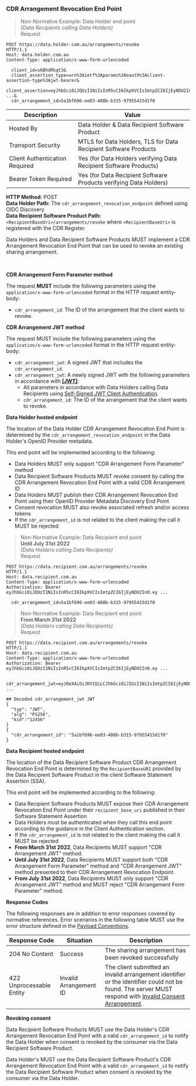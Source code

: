 ### CDR Arrangement Revocation End Point

> Non-Normative Example: Data Holder end point  
> _(Data Recipients calling Data Holders)_  
>Request

```
POST https://data.holder.com.au/arrangements/revoke
HTTP/1.1
Host: data.holder.com.au
Content-Type: application/x-www-form-urlencoded

  client_id=s6BhdRkqt3&
  client_assertion_type=urn%3Aietf%3Aparams%3Aoauth%3Aclient-assertion-type%3Ajwt-bearer&
  client_assertion=eyJhbGciOiJQUzI1NiIsInR5cCI6IkpXVCIsImtpZCI6IjEyNDU2In0.ey ...&
  cdr_arrangement_id=5a1bf696-ee03-408b-b315-97955415d1f0
```

| Description | Value   |
|---|---|
| Hosted By  | Data Holder & Data Recipient Software Product  |
|  Transport Security |  MTLS for Data Holders, TLS for Data Recipient Software Products |
| Client Authentication Required | Yes (for Data Holders verifying Data Recipient Software Products) |
| Bearer Token Required| Yes (for Data Recipient Software Products verifying Data Holders) |

**HTTP Method:** POST  
**Data Holder Path:** The ``cdr_arrangement_revocation_endpoint`` defined using OIDC Discovery  
**Data Recipient Software Product Path:** ``<RecipientBaseUri>/arrangements/revoke`` where ``<RecipientBaseUri>`` is registered with the CDR Register.

Data Holders and Data Recipient Software Products MUST implement a CDR Arrangement Revocation End Point that can be used to revoke an existing sharing arrangement.

<br/>

**CDR Arrangement Form Parameter method**

The request **MUST** include the following parameters using the ``application/x-www-form-urlencoded`` format in the HTTP request entity-body:

* ``cdr_arrangement_id``: The ID of the arrangement that the client wants to revoke.

**CDR Arrangement JWT method**

The request MUST include the following parameters using the ``application/x-www-form-urlencoded`` format in the HTTP request entity-body:

* ``cdr_arrangement_jwt``: A signed JWT that includes the ``cdr_arrangement_id``.  
* ``cdr_arrangement_jwt``: A newly signed JWT with the following parameters in accordance with **[[JWT]](#nref-JWT)**:  
  * All parameters in accordance with Data Holders calling Data Recipients using [Self-Signed JWT Client Authentication](https://consumerdatastandardsaustralia.github.io/standards/#self-signed-jwt-client-authentication).
  * ``cdr_arrangement_id``: The ID of the arrangement that the client wants to revoke.

**Data Holder hosted endpoint**

The location of the Data Holder CDR Arrangement Revocation End Point is determined by the ``cdr_arrangement_revocation_endpoint`` in the Data Holder's OpenID Provider metadata.

This end point will be implemented according to the following:


* Data Holders MUST only support "CDR Arrangement Form Parameter" method
* Data Recipient Software Products MUST revoke consent by calling the CDR Arrangement Revocation End Point with a valid CDR Arrangement ID
* Data Holders MUST publish their CDR Arrangement Revocation End Point using their OpenID Provider Metadata Discovery End Point
* Consent revocation MUST also revoke associated refresh and/or access tokens
* If the ``cdr_arrangement_id`` is not related to the client making the call it MUST be rejected


> Non-Normative Example: Data Recipient end point  
> **Until July 31st 2022**  
> _(Data Holders calling Data Recipients)_  
>Request

```
POST https://data.recipient.com.au/arrangements/revoke
HTTP/1.1
Host: data.recipient.com.au
Content-Type: application/x-www-form-urlencoded
Authorization: Bearer eyJhbGciOiJQUzI1NiIsInR5cCI6IkpXVCIsImtpZCI6IjEyNDU2In0.ey ...

  cdr_arrangement_id=5a1bf696-ee03-408b-b315-97955415d1f0
```

> Non-Normative Example: Data Recipient end point  
>**From March 31st 2022**  
> _(Data Holders calling Data Recipients)_  
>Request

```
POST https://data.recipient.com.au/arrangements/revoke
HTTP/1.1
Host: data.recipient.com.au
Content-Type: application/x-www-form-urlencoded
Authorization: Bearer eyJhbGciOiJQUzI1NiIsInR5cCI6IkpXVCIsImtpZCI6IjEyNDU2In0.ey ...

  cdr_arrangement_jwt=eyJ0eXAiOiJKV1QiLCJhbGciOiJIUzI1NiIsImtpZCI6IjEyNDU2In0.ey ...

## Decoded cdr_arrangement_jwt JWT
{
  "typ": "JWT",
  "alg": "PS256",
  "kid":"12456"
}
{
  "cdr_arrangement_id": "5a1bf696-ee03-408b-b315-97955415d1f0"
}
```


**Data Recipient hosted endpoint**

The location of the Data Recipient Software Product CDR Arrangement Revocation End Point is determined by the `RecipientBaseURI` provided by the Data Recipient Software Product in the client Software Statement Assertion (SSA).

This end point will be implemented according to the following:

* Data Recipient Software Products MUST expose their CDR Arrangement Revocation End Point under their `recipient_base_uri` published in their Software Statement Assertion
* Data Holders must be authenticated when they call this end point according to the guidance in the Client Authentication section.
* If the ``cdr_arrangement_id`` is not related to the client making the call it MUST be rejected
* **From March 31st 2022**, Data Recipients MUST support "CDR Arrangement JWT" method.
* **Until July 31st 2022**, Data Recipients MUST support both "CDR Arrangement Form Parameter" method and "CDR Arrangement JWT" method presented to their CDR Arrangement Revocation Endpoint.
* **From July 31st 2022**, Data Recipients MUST only support "CDR Arrangement JWT" method and MUST reject "CDR Arrangement Form Parameter" method.


**Response Codes**

The following responses are in addition to error responses covered by normative references. Error scenarios in the following table MUST use the error structure defined in the [Payload Conventions](#payload-conventions).

Response Code | Situation | Description
-- | -- | --
204 No Content | Success | The sharing arrangement has been revoked successfully
422 Unprocessable Entity | Invalid Arrangement ID | The client submitted an invalid arrangement identifier or the identifier could not be found. The server MUST respond with [Invalid Consent Arrangement](#error-422-authorisation-invalid-arrangement).


**Revoking consent**

Data Recipient Software Products MUST use the Data Holder's CDR Arrangement Revocation End Point with a valid ``cdr_arrangement_id`` to notify the Data Holder when consent is revoked by the consumer via the Data Recipient Software Product.

Data Holder's MUST use the Data Recipient Software Product's CDR Arrangement Revocation End Point with a valid ``cdr_arrangement_id`` to notify the Data Recipient Software Product when consent is revoked by the consumer via the Data Holder.
